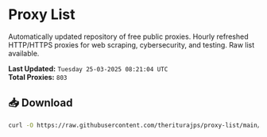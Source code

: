 # Proxy List

Automatically updated repository of free public proxies. Hourly refreshed HTTP/HTTPS proxies for web scraping, cybersecurity, and testing. Raw list available.

**Last Updated:** `Tuesday 25-03-2025 08:21:04 UTC`  
**Total Proxies:** `803`

## 📥 Download
```bash
curl -O https://raw.githubusercontent.com/theriturajps/proxy-list/main/proxies.txt

